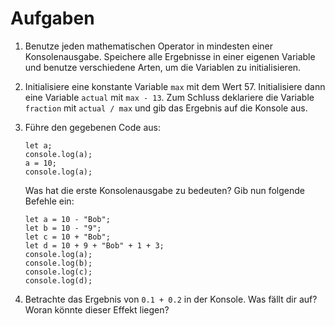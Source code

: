 # Aufgaben 

1. Benutze jeden mathematischen Operator in mindesten einer Konsolenausgabe. Speichere alle Ergebnisse in einer eigenen Variable und benutze verschiedene Arten, um die Variablen zu initialisieren.
2. Initialisiere eine konstante Variable `max` mit dem Wert 57. Initialisiere dann eine Variable `actual` mit `max - 13`. Zum Schluss deklariere die Variable `fraction` mit `actual / max` und gib das Ergebnis auf die Konsole aus.
3. Führe den gegebenen Code aus: 
    
    ````    
    let a;
    console.log(a);
    a = 10;
    console.log(a);
    ````
    Was hat die erste Konsolenausgabe zu bedeuten? Gib nun folgende Befehle ein:

    ````    
    let a = 10 - "Bob";
    let b = 10 - "9";
    let c = 10 + "Bob";
    let d = 10 + 9 + "Bob" + 1 + 3;
    console.log(a);
    console.log(b);
    console.log(c);
    console.log(d);
    ````


4. Betrachte das Ergebnis von `0.1 + 0.2` in der Konsole. Was fällt dir auf? Woran könnte dieser Effekt liegen?
